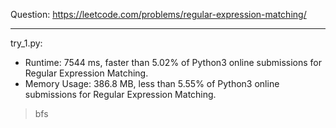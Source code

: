 Question: https://leetcode.com/problems/regular-expression-matching/

---

try_1.py:
* Runtime: 7544 ms, faster than 5.02% of Python3 online submissions for Regular Expression Matching.
* Memory Usage: 386.8 MB, less than 5.55% of Python3 online submissions for Regular Expression Matching.

> bfs
